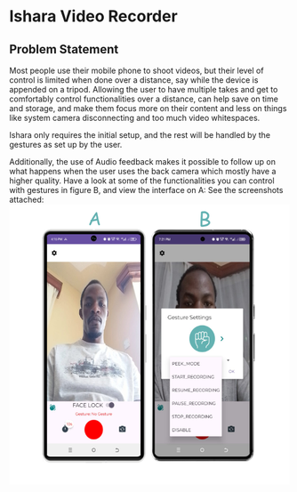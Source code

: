 # Ishara Video Recorder
## Problem Statement
Most people use their mobile phone to shoot videos, but their level of control is limited when done over a distance, say while the device is appended on a tripod.
Allowing the user to have multiple takes and get to comfortably control functionalities over a distance, can help save on time and storage, and make them focus more on their content and less on things like system camera disconnecting and too much video whitespaces.

Ishara only requires the initial setup, and the rest will be handled by the gestures as set up by the user.

Additionally, the use of Audio feedback makes it possible to follow up on what happens when the user uses the back camera which mostly have a higher quality.
Have a look at some of the functionalities you can control with gestures in figure B, and view the interface on A:
See the screenshots attached:
![Ishara Portrait View](infoPics/readme.png)


